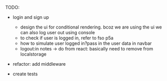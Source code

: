 TODO:

- login and sign up

    - design the ui for conditional rendering. bcoz we are using the ui we can also log user out using console

    * to check if user is logged in, refer to fso p5a
    * how to simulate user logged in?pass in the user data in navbar

    - logout:in notes -> do from react: basically need to remove from localstorage

- refactor: add middleware
- create tests
